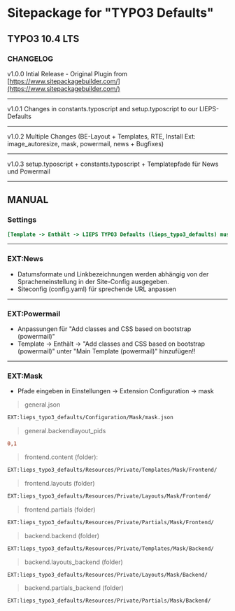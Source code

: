 # Sitepackage for "TYPO3 Defaults"
## TYPO3 10.4 LTS

### CHANGELOG

v1.0.0 Intial Release - Original Plugin from [https://www.sitepackagebuilder.com/](https://www.sitepackagebuilder.com/)
***
v1.0.1 Changes in constants.typoscript and setup.typoscript to our LIEPS-Defaults
***
v1.0.2 Multiple Changes (BE-Layout + Templates, RTE, Install Ext: image_autoresize, mask, powermail, news + Bugfixes)
***
v1.0.3 setup.typoscript + constants.typoscript + Templatepfade für News und Powermail  
  
      
***   
## MANUAL  
### Settings
```ini
[Template -> Enthält -> LIEPS TYPO3 Defaults (lieps_typo3_defaults) muss das letzte statische Template sein!!]
``` 
***
  
### EXT:News
* Datumsformate und Linkbezeichnungen werden abhängig von der Spracheneinstellung in der Site-Config ausgegeben.  
* Siteconfig (config.yaml) für sprechende URL anpassen
***
  
### EXT:Powermail
* Anpassungen für "Add classes and CSS based on bootstrap (powermail)"  
* Template -> Enthält -> "Add classes and CSS based on bootstrap (powermail)" unter "Main Template (powermail)" hinzufügen!!
***
  
### EXT:Mask
* Pfade eingeben in Einstellungen -> Extension Configuration -> mask  
> general.json
```diff
EXT:lieps_typo3_defaults/Configuration/Mask/mask.json
```  
> general.backendlayout_pids
```diff
0,1
``` 
> frontend.content (folder):  
```diff
EXT:lieps_typo3_defaults/Resources/Private/Templates/Mask/Frontend/
```  
> frontend.layouts (folder)
```diff
EXT:lieps_typo3_defaults/Resources/Private/Layouts/Mask/Frontend/
```  
> frontend.partials (folder)
```diff
EXT:lieps_typo3_defaults/Resources/Private/Partials/Mask/Frontend/
```  
> backend.backend (folder)
```diff
EXT:lieps_typo3_defaults/Resources/Private/Templates/Mask/Backend/
```  
> backend.layouts_backend (folder)
```diff
EXT:lieps_typo3_defaults/Resources/Private/Layouts/Mask/Backend/
```  
> backend.partials_backend (folder)
```diff
EXT:lieps_typo3_defaults/Resources/Private/Partials/Mask/Backend/
```  
